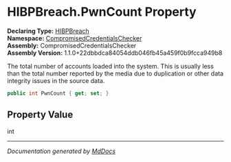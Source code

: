 ﻿<!--  
  <auto-generated>   
    The contents of this file were generated by a tool.  
    Changes to this file may be list if the file is regenerated  
  </auto-generated>   
-->

# HIBPBreach.PwnCount Property

**Declaring Type:** [HIBPBreach](../index.md)  
**Namespace:** [CompromisedCredentialsChecker](../../index.md)  
**Assembly:** CompromisedCredentialsChecker  
**Assembly Version:** 1.1.0+22dbbdca84054ddb046fb45a459f0b9fcca949b8

The total number of accounts loaded into the system. This is usually less than the total number reported by the media due to duplication or other data integrity issues in the source data.

```csharp
public int PwnCount { get; set; }
```

## Property Value

int

___

*Documentation generated by [MdDocs](https://github.com/ap0llo/mddocs)*
